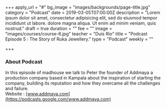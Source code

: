 +++
apply_url = "#"
bg_image = "images/backgrounds/page-title.jpg"
category = "Podcast"
date = 2019-03-05T07:00:00Z
description = "Lorem ipsum dolor sit amet, consectetur adipisicing elit, sed do eiusmod tempor incididunt ut labore. dolore magna aliqua. Ut enim ad minim veniam, quis nostrud."
draft = true
duration = ""
fee = ""
image = "images/courses/course-6.jpg"
teacher = "Duis Rio"
title = "Podcast Episode 5 : The Story of Ruka Jewellery."
type = "Podcast"
weekly = ""

+++
### About Podcast

In this episode of madhouse we talk to Peter the founder of Addmaya a production company based in Kampala about the inspiration of starting the company, building its reputation and how they overcame all the challenges and failure.  
Website : [www.addmaya.com](https://podcasts.google.com/www.addmaya.com)
